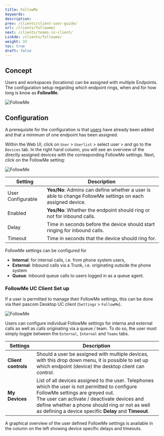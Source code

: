 ```yaml
---
title: FollowMe
keywords:
description:
prev: /clients/client-user-guide/
url: /clients/followme/
next: /clients/teams-in-client/
Linkde: /clients/followme/
weight: 33
toc: true
draft: false
---
```



## Concept

Users and workspaces (locations) can be assigned with multiple Endpoints. The configuration setup regarding which endpoint rings, when and for how long is know as **FollowMe**.

![FollowMe](/followme_en.png)


## Configuration

A prerequisite for the configuration is that [users](../..//users/users-and-locations/) have already been added and that a minimum of one endpoint has been assigned. 

Within the Web UI, click on `User` > `Userlist` > select user > and go to the `Devices` tab. In the right hand column, you will see an overview of the directly assigned devices with the corresponding FollowMe settings. Next, click on the FollowMe setting: 

![FollowMe](/followme_webui_settings.png?width=50%)

|Setting|Description|
|---|---|
|User Configurable|**Yes/No**: Admins can define whether a user is able to change FollowMe settings on each assigned device.|
|Enabled|**Yes/No**: Whether the endpoint should ring or not for inbound calls.|
|Delay|Time in seconds before the device should start ringing for inbound calls.|
|Timeout|Time in seconds that the device should ring for.|

FollowMe settings can be configured for

* **Internal**: for internal calls, i.e. from phone system users,
* **External**: Inbound calls via a Trunk, i.e. originating outside the phone system
* **Queue**: Inbound queue calls to users logged in as a queue agent.

### FollowMe UC Client Set up

If a user is permitted to manage their FollowMe settings, this can be done via their pascom Desktop UC client (`Settings` > `FollowMe`).

![FollowMe](/followme_settings_client.png?width=100%)

Users can configure individual FollowMe settings for interna and external calls as well as calls originating via a queue / team. To do so, the user must simply toggle between the `External`, `Internal` and `Teams` tabs.

|Settings|Description|
|---|---|
|**Client controls**|Should a user be assigned with multiple devices, with this drop down menu, it is possible to set up which endpoint (device) the desktop client can control.|
|**My Devices**|List of all devices assigned to the user. Telephones which the user is not permitted to configure FollowMe settings are greyed out.<br>The user can activate / deactivate devices and define whether a phone should ring or not as well as defining a device specific **Delay** and **Timeout**.|

A graphical overview of the user defined FollowMe settings is available in the column on the left showing device specific delays and timeouts.

<!--FIXME wenn Client fertig übersetzt ist Felder nochmal prüfen -->




<!-- ### Followme über den Mobility Client steuern -->
<!--FIXME mobility client!!!  -->
